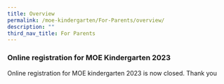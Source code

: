 ```yaml
---
title: Overview
permalink: /moe-kindergarten/For-Parents/overview/
description: ""
third_nav_title: For Parents
---
```

### Online registration for MOE Kindergarten 2023

Online registration for MOE kindergarten 2023 is now closed. Thank you